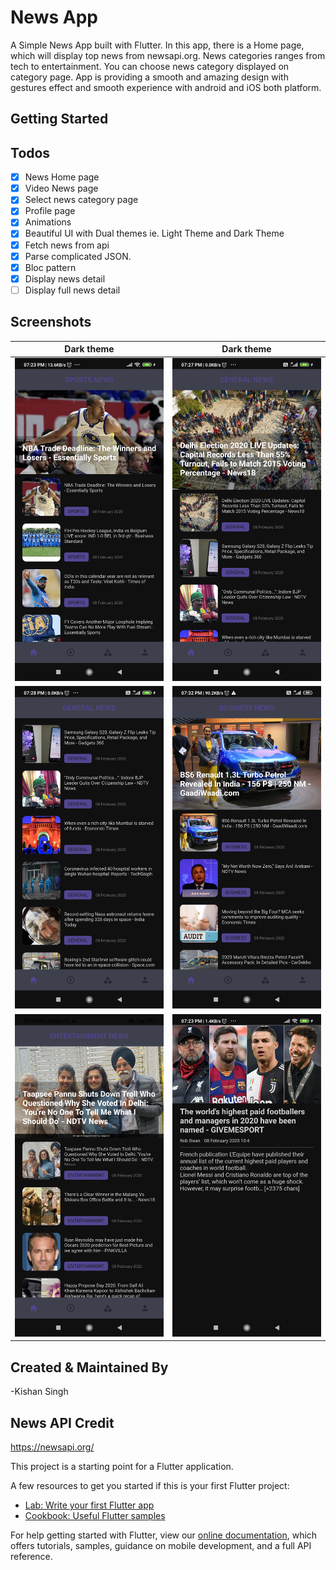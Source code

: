 # News App

A Simple News App built with Flutter. In this app, there is a Home page, which will display top news from newsapi.org. News categories ranges from tech to entertainment. You can choose news category displayed on category page. App is providing a smooth and amazing design with gestures effect and smooth experience with android and iOS both platform.

## Getting Started

## Todos

- [x] News Home page
- [x] Video News page
- [x] Select news category page
- [x] Profile page
- [x] Animations
- [x] Beautiful UI with Dual themes ie. Light Theme and Dark Theme
- [x] Fetch news from api
- [x] Parse complicated JSON.
- [x] Bloc pattern
- [x] Display news detail
- [ ] Display full news detail

## Screenshots
Dark theme               | Dark theme               |
:-------------------------: | :-------------------------:
![](https://github.com/KishanSingh1993/news_app/blob/master/screenshots/dark_1.jpg?raw=true)| ![](https://github.com/KishanSingh1993/news_app/blob/master/screenshots/dark_2.jpg?raw=true)
| ![](https://github.com/KishanSingh1993/news_app/blob/master/screenshots/dark_3.jpg?raw=true) | ![](https://github.com/KishanSingh1993/news_app/blob/master/screenshots/dark_4.jpg?raw=true)
| ![](https://github.com/KishanSingh1993/news_app/blob/master/screenshots/dark_5.jpg?raw=true) | ![](https://github.com/KishanSingh1993/news_app/blob/master/screenshots/dark_6.jpg?raw=true)
## Created & Maintained By

-Kishan Singh

## News API Credit
https://newsapi.org/

This project is a starting point for a Flutter application.

A few resources to get you started if this is your first Flutter project:

- [Lab: Write your first Flutter app](https://flutter.dev/docs/get-started/codelab)
- [Cookbook: Useful Flutter samples](https://flutter.dev/docs/cookbook)

For help getting started with Flutter, view our
[online documentation](https://flutter.dev/docs), which offers tutorials,
samples, guidance on mobile development, and a full API reference.
